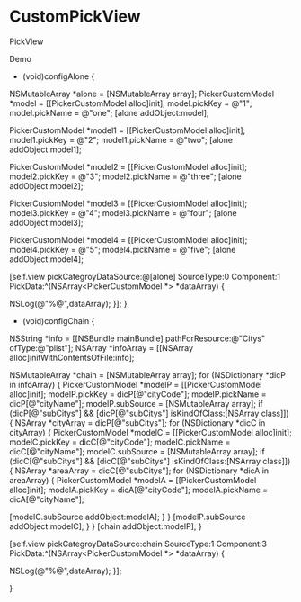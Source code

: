 # CustomPickView
PickView

Demo
- (void)configAlone {

NSMutableArray *alone = [NSMutableArray array];
PickerCustomModel *model = [[PickerCustomModel alloc]init];
model.pickKey = @"1";
model.pickName = @"one";
[alone addObject:model];

PickerCustomModel *model1 = [[PickerCustomModel alloc]init];
model1.pickKey = @"2";
model1.pickName = @"two";
[alone addObject:model1];

PickerCustomModel *model2 = [[PickerCustomModel alloc]init];
model2.pickKey = @"3";
model2.pickName = @"three";
[alone addObject:model2];

PickerCustomModel *model3 = [[PickerCustomModel alloc]init];
model3.pickKey = @"4";
model3.pickName = @"four";
[alone addObject:model3];

PickerCustomModel *model4 = [[PickerCustomModel alloc]init];
model4.pickKey = @"5";
model4.pickName = @"five";
[alone addObject:model4];

[self.view pickCategroyDataSource:@[alone] SourceType:0 Component:1 PickData:^(NSArray<PickerCustomModel *> *dataArray) {

NSLog(@"%@",dataArray);
}];
}

- (void)configChain {

NSString *info = [[NSBundle mainBundle] pathForResource:@"Citys" ofType:@"plist"];
NSArray *infoArray = [[NSArray alloc]initWithContentsOfFile:info];

NSMutableArray *chain = [NSMutableArray array];
for (NSDictionary *dicP in infoArray) {
PickerCustomModel *modelP = [[PickerCustomModel alloc]init];
modelP.pickKey = dicP[@"cityCode"];
modelP.pickName = dicP[@"cityName"];
modelP.subSource = [NSMutableArray array];
if (dicP[@"subCitys"] && [dicP[@"subCitys"] isKindOfClass:[NSArray class]]) {
NSArray *cityArray = dicP[@"subCitys"];
for (NSDictionary *dicC in cityArray) {
PickerCustomModel *modelC = [[PickerCustomModel alloc]init];
modelC.pickKey = dicC[@"cityCode"];
modelC.pickName = dicC[@"cityName"];
modelC.subSource = [NSMutableArray array];
if (dicC[@"subCitys"] && [dicC[@"subCitys"] isKindOfClass:[NSArray class]]) {
NSArray *areaArray = dicC[@"subCitys"];
for (NSDictionary *dicA in areaArray) {
PickerCustomModel *modelA = [[PickerCustomModel alloc]init];
modelA.pickKey = dicA[@"cityCode"];
modelA.pickName = dicA[@"cityName"];

[modelC.subSource addObject:modelA];
}
}
[modelP.subSource addObject:modelC];
}
}
[chain addObject:modelP];
}

[self.view pickCategroyDataSource:chain SourceType:1 Component:3 PickData:^(NSArray<PickerCustomModel *> *dataArray) {

NSLog(@"%@",dataArray);
}];

}

